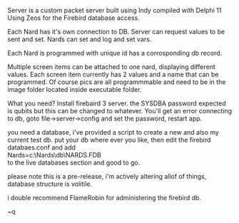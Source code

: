 Server is a custom packet server built using Indy compiled with Delphi 11
Using Zeos for the Firebird database access.

Each Nard has it's own connection to DB.
Server can request values to be sent and set.
Nards can set and log and set vars.

Each Nard is programmed with unique id has a corrosponding db record.

Multiple screen items can be attached to one nard, displaying different values.
Each screen item currently has 2 values and a name that can be programmed.
Of course pics are all programmmable and need to be in the image folder located inside executable folder.

What you need?
Install firebaird 3 server.
the SYSDBA password expected is qubits but this can be changed to whatever.
You'll get an error connecting to db, goto file->server->config and set the password, restart app.

you need a database, i've provided a script to create a new and also my current test db.
put your db where ever you like, then edit the firebird databaes.conf and add<br>
Nards=c:\Nards\db\NARDS.FDB<br>
to the live databases section and good to go.

please note this is a pre-release, i'm actively altering allof of things, database structure is volitile.

i double recommend FlameRobin for administering the firebird db.

~q



